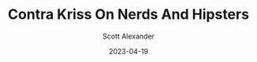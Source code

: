 ---
layout: podcast
title: "Contra Kriss On Nerds And Hipsters"
author: Scott Alexander
description: https://web.archive.org/web/20230501014434/https://astralcodexten.substack.com/p/contra-kriss-on-nerds-and-hipsters
date: 2023-04-19
length: 2128438
duration: 532
guid: contra-kriss-on-nerds-and-hipsters
---